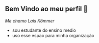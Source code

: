 ## Bem Vindo ao meu perfil 💙

_Me chamo Lais Kömmer_

- sou estudante do ensino medio 
- uso esse espao para minha organização
